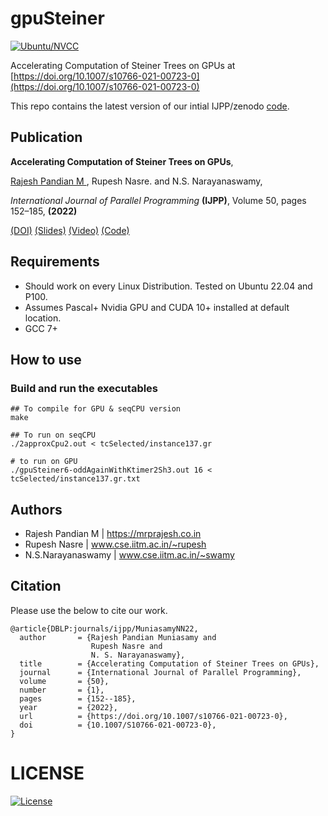 # gpuSteiner

[![Ubuntu/NVCC](https://github.com/mrprajesh/gpuSteiner/actions/workflows/ubuntu.yml/badge.svg)](https://github.com/mrprajesh/gpuSteiner/actions/workflows/ubuntu.yml)


Accelerating Computation of Steiner Trees on GPUs at [https://doi.org/10.1007/s10766-021-00723-0](https://doi.org/10.1007/s10766-021-00723-0)

This repo contains the latest version of our intial IJPP/zenodo [code](https://doi.org/10.5281/zenodo.4477087).

## Publication

**Accelerating Computation of Steiner Trees on GPUs**, 

<ins>Rajesh Pandian M </ins>, Rupesh Nasre. and N.S. Narayanaswamy,

*International Journal of Parallel Programming* **(IJPP)**, Volume 50, pages 152–185, **(2022)**
 
 [(DOI)](https://doi.org/10.1007/s10766-021-00723-0) [(Slides)](https://mrprajesh.co.in/pdfs/sem2-v4.pdf) [(Video)](https://youtu.be/BIecDhPdWaQ) [(Code)](https://github.com/mrprajesh/gpuSteiner)



## Requirements  

- Should work on every Linux Distribution. Tested on Ubuntu 22.04 and P100.
- Assumes Pascal+ Nvidia GPU and CUDA 10+ installed at default location. 
- GCC 7+

## How to use

### Build and run the executables

```
## To compile for GPU & seqCPU version
make

## To run on seqCPU
./2approxCpu2.out < tcSelected/instance137.gr

# to run on GPU
./gpuSteiner6-oddAgainWithKtimer2Sh3.out 16 < tcSelected/instance137.gr.txt

```

## Authors 
 * Rajesh Pandian M   | https://mrprajesh.co.in
 * Rupesh Nasre       | www.cse.iitm.ac.in/~rupesh
 * N.S.Narayanaswamy  | www.cse.iitm.ac.in/~swamy

## Citation
Please use the below to cite our work.

```
@article{DBLP:journals/ijpp/MuniasamyNN22,
  author       = {Rajesh Pandian Muniasamy and
                  Rupesh Nasre and
                  N. S. Narayanaswamy},
  title        = {Accelerating Computation of Steiner Trees on GPUs},
  journal      = {International Journal of Parallel Programming},
  volume       = {50},
  number       = {1},
  pages        = {152--185},
  year         = {2022},
  url          = {https://doi.org/10.1007/s10766-021-00723-0},
  doi          = {10.1007/S10766-021-00723-0},
}
```
# LICENSE
[![License](http://img.shields.io/:license-mit-blue.svg?style=flat-square)](http://badges.mit-license.org)
